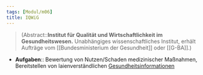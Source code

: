 ```yaml
---
tags: [Modul/m06]
title: IQWiG
---
```

> (Abstract::**Institut für Qualität und Wirtschaftlichkeit im Gesundheitswesen.** Unabhängiges wissenschaftliches Institut, erhält Aufträge vom [[Bundesministerium der Gesundheit]] oder [[G-BA]].)
- **Aufgaben**:: Bewertung von Nutzen/Schaden medizinischer Maßnahmen, Bereitstellen von laienverständlichen [Gesundheitsinformationen](https://www.gesundheitsinformation.de/)